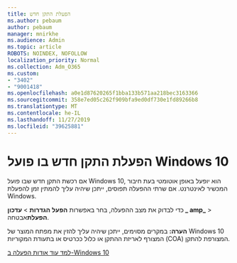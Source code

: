 ```yaml
---
title: הפעלת התקן חדש
ms.author: pebaum
author: pebaum
manager: mnirkhe
ms.audience: Admin
ms.topic: article
ROBOTS: NOINDEX, NOFOLLOW
localization_priority: Normal
ms.collection: Adm_O365
ms.custom:
- "3402"
- "9001418"
ms.openlocfilehash: a0e1d87620265f1bba133b571aa218bec3163366
ms.sourcegitcommit: 358e7ed05c262f909bfa9ed0df730e1fd89266b8
ms.translationtype: MT
ms.contentlocale: he-IL
ms.lasthandoff: 11/27/2019
ms.locfileid: "39625881"
---
```

# <a name="activating-a-new-device-running-windows-10"></a>הפעלת התקן חדש בו פועל Windows 10

אם רכשת התקן חדש שבו פועל Windows 10, הוא יופעל באופן אוטומטי בעת חיבור המכשיר לאינטרנט. אם שרתי ההפעלה תפוסים, ייתכן שיהיה עליך להמתין זמן להפעלת Windows.

כדי לבדוק את מצב ההפעלה, בחר באפשרות **הפעל** **הגדרות** > **עדכון _ amp_** > **הפעלת**אבטחה.

**הערה:** במקרים מסוימים, ייתכן שיהיה עליך להזין את מפתח המוצר של Windows 10 המצורף לאריזת ההתקן או כלול ככרטיס או בתעודת המקוריות (COA) המצורפת להתקן.

[למד עוד אודות הפעלה ב-Windows 10](https://support.microsoft.com/help/12440)